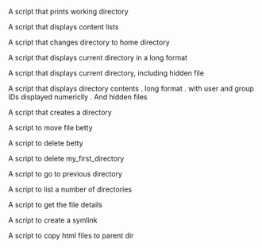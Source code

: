 A script that prints working directory

A script that displays content lists

A script that changes directory to home directory

A script that displays current directory in a long format

A script that displays current directory, including hidden file

A script that displays directory contents
	. long format
	. with user and group IDs displayed numericlly
	. And hidden files

A script that creates a directory

A script to move file betty

A script to delete betty

A script to delete my_first_directory

A script to go to previous directory

A script to list a number of directories

A script to get the file details 

A script to create a symlink

A script to copy html files to parent dir  
